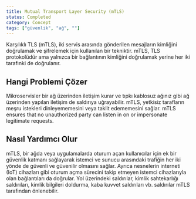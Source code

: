 ```yaml
---
title: Mutual Transport Layer Security (mTLS)
status: Completed
category: Concept
tags: ["güvenlik", "ağ", ""]
---
```


Karşılıklı TLS (mTLS), iki servis arasında gönderilen mesajların kimliğini doğrulamak ve şifrelemek için kullanılan bir tekniktir. mTLS, TLS protokolüdür ama yalnızca bir bağlantının kimliğini doğrulamak yerine her iki tarafınki de doğrulanır.

## Hangi Problemi Çözer

Mikroservisler bir ağ üzerinden iletişim kurar ve tıpkı kablosuz ağınız gibi ağ üzerinden yapılan iletişim de saldırıya uğrayabilir. mTLS, yetkisiz tarafların meşru istekleri dinleyememesini veya taklit edememesini sağlar.
mTLS ensures that no unauthorized party can listen in on or impersonate legitimate requests.

## Nasıl Yardımcı Olur

mTLS, bir ağda veya uygulamalarda oturum açan kullanıcılar için ek bir güvenlik katmanı sağlayarak istemci ve sunucu arasındaki trafiğin her iki yönde de güvenli ve güvenilir olmasını sağlar. Ayrıca nesnelerin interneti (IoT) cihazları gibi oturum açma sürecini takip etmeyen istemci cihazlarıyla olan bağlantıları da doğrular. Yol üzerindeki saldırılar, kimlik sahtekarlığı saldırıları, kimlik bilgileri doldurma, kaba kuvvet saldırıları vb. saldırılar mTLS tarafından önlenebilir. 
